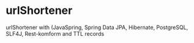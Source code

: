 # urlShortener
urlShortener with (JavaSpring, Spring Data JPA, Hibernate, PostgreSQL, SLF4J, Rest-komform and TTL records
